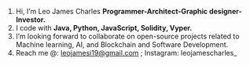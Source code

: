 1. Hi, I’m Leo James Charles **Programmer-Architect-Graphic designer-Investor.** 
2. I code with **Java, Python, JavaScript, Solidity, Vyper.**
3. I’m looking forward to collaborate on open-source projects related to Machine learning, AI, and Blockchain and Software Development.
4. Reach me @: leojamesi19@gmail.com ; Instagram: leojamescharles_

